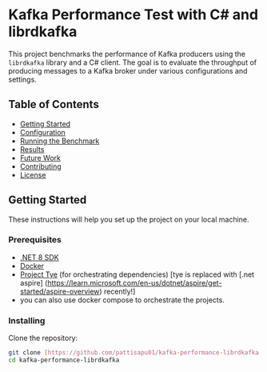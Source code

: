 # Kafka Performance Test with C# and librdkafka

This project benchmarks the performance of Kafka producers using the `librdkafka` library and a C# client. The goal is to evaluate the throughput of producing messages to a Kafka broker under various configurations and settings.

## Table of Contents
- [Getting Started](#getting-started)
- [Configuration](#configuration)
- [Running the Benchmark](#running-the-benchmark)
- [Results](#results)
- [Future Work](#future-work)
- [Contributing](#contributing)
- [License](#license)

## Getting Started

These instructions will help you set up the project on your local machine.

### Prerequisites

- [.NET 8 SDK](https://dotnet.microsoft.com/download/dotnet/8.0)
- [Docker](https://www.docker.com/get-started)
- [Project Tye](https://github.com/dotnet/tye) (for orchestrating dependencies) [tye is replaced with [.net aspire] (https://learn.microsoft.com/en-us/dotnet/aspire/get-started/aspire-overview) recently!]
- you can also use docker compose to orchestrate the projects.

### Installing

Clone the repository:

```bash
git clone [https://github.com/pattisapu01/kafka-performance-librdkafka.git](https://github.com/pattisapu01/kafka-performance-librdkafka.git)
cd kafka-performance-librdkafka
